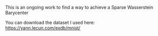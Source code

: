 This is an ongoing work to find a way to achieve a Sparse Wasserstein Barycenter

You can download the dataset I used here: https://yann.lecun.com/exdb/mnist/
